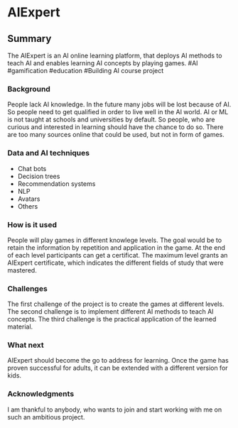 # AIExpert

## Summary

The AIExpert is an AI online learning platform, that deploys AI methods to teach AI and enables learning AI concepts by playing games. 
#AI #gamification #education #Building AI course project

### Background

People lack AI knowledge. In the future many jobs will be lost because of AI. So people need to get qualified in order to live well in the AI world. AI or ML is not taught at schools and universities by default. So people, who are curious and interested in learning should have the chance to do so. There are too many sources online that could be used, but not in form of games.

### Data and AI techniques

- Chat bots
- Decision trees
- Recommendation systems
- NLP
- Avatars
- Others

### How is it used 

People will play games in different knowlege levels. The goal would be to retain the information by repetition and application in the game.
At the end of each level participants can get a certificat.
The maximum level grants an AIExpert certificate, which indicates the different fields of study that were mastered.

### Challenges

The first challenge of the project is to create the games at different levels.
The second challenge is to implement different AI methods to teach AI concepts.
The third challenge is the practical application of the learned material.

### What next 

AIExpert should become the go to address for learning. 
Once the game has proven successful for adults, it can be extended with a different version for kids.

### Acknowledgments

I am thankful to anybody, who wants to join and start working with me on such an ambitious project.
